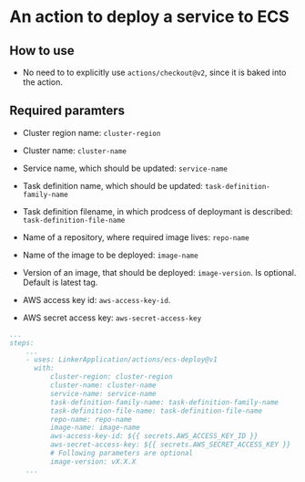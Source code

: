 # An action to deploy a service to ECS

## How to use

- No need to to explicitly use `actions/checkout@v2`, since it is baked into the action.

## Required paramters

- Cluster region name: `cluster-region`

- Cluster name: `cluster-name`

- Service name, which should be updated: `service-name`

- Task definition name, which should be updated: `task-definition-family-name`

- Task definition filename, in which prodcess of deploymant is described: `task-definition-file-name`

- Name of a repository, where required image lives: `repo-name`

- Name of the image to be deployed: `image-name`

- Version of an image, that should be deployed: `image-version`. Is optional. Default is latest tag.

- AWS access key id: `aws-access-key-id`.

- AWS secret access key: `aws-secret-access-key`

```yaml
...
steps:
    ...
    - uses: LinkerApplication/actions/ecs-deploy@v1
      with:
          cluster-region: cluster-region
          cluster-name: cluster-name
          service-name: service-name
          task-definition-family-name: task-definition-family-name
          task-definition-file-name: task-definition-file-name
          repo-name: repo-name
          image-name: image-name
          aws-access-key-id: ${{ secrets.AWS_ACCESS_KEY_ID }}
          aws-secret-access-key: ${{ secrets.AWS_SECRET_ACCESS_KEY }}
          # Following parameters are optional
          image-version: vX.X.X
    ...
```
